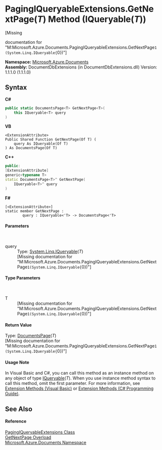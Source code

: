 # PagingIQueryableExtensions.GetNextPage(*T*) Method (IQueryable(*T*))
 

\[Missing <summary> documentation for "M:Microsoft.Azure.Documents.PagingIQueryableExtensions.GetNextPage``1(System.Linq.IQueryable{``0})"\]

**Namespace:**&nbsp;<a href="856b2e23-9c8b-2618-f913-67d85d500616">Microsoft.Azure.Documents</a><br />**Assembly:**&nbsp;DocumentDbExtensions (in DocumentDbExtensions.dll) Version: 1.1.1.0 (1.1.1.0)

## Syntax

**C#**<br />
``` C#
public static DocumentsPage<T> GetNextPage<T>(
	this IQueryable<T> query
)

```

**VB**<br />
``` VB
<ExtensionAttribute>
Public Shared Function GetNextPage(Of T) ( 
	query As IQueryable(Of T)
) As DocumentsPage(Of T)
```

**C++**<br />
``` C++
public:
[ExtensionAttribute]
generic<typename T>
static DocumentsPage<T>^ GetNextPage(
	IQueryable<T>^ query
)
```

**F#**<br />
``` F#
[<ExtensionAttribute>]
static member GetNextPage : 
        query : IQueryable<'T> -> DocumentsPage<'T> 

```


#### Parameters
&nbsp;<dl><dt>query</dt><dd>Type: <a href="http://msdn2.microsoft.com/en-us/library/bb351562" target="_blank">System.Linq.IQueryable</a>(*T*)<br />\[Missing <param name="query"/> documentation for "M:Microsoft.Azure.Documents.PagingIQueryableExtensions.GetNextPage``1(System.Linq.IQueryable{``0})"\]</dd></dl>

#### Type Parameters
&nbsp;<dl><dt>T</dt><dd>\[Missing <typeparam name="T"/> documentation for "M:Microsoft.Azure.Documents.PagingIQueryableExtensions.GetNextPage``1(System.Linq.IQueryable{``0})"\]</dd></dl>

#### Return Value
Type: <a href="5a3674e4-2b1a-2bad-ab7b-08208cdce377">DocumentsPage</a>(*T*)<br />\[Missing <returns> documentation for "M:Microsoft.Azure.Documents.PagingIQueryableExtensions.GetNextPage``1(System.Linq.IQueryable{``0})"\]

#### Usage Note
In Visual Basic and C#, you can call this method as an instance method on any object of type <a href="http://msdn2.microsoft.com/en-us/library/bb351562" target="_blank">IQueryable</a>(*T*). When you use instance method syntax to call this method, omit the first parameter. For more information, see <a href="http://msdn.microsoft.com/en-us/library/bb384936.aspx">Extension Methods (Visual Basic)</a> or <a href="http://msdn.microsoft.com/en-us/library/bb383977.aspx">Extension Methods (C# Programming Guide)</a>.

## See Also


#### Reference
<a href="8c2e3a03-f1de-8b54-74c8-f5360d57c48e">PagingIQueryableExtensions Class</a><br /><a href="ad3102c8-7723-302d-0725-593bebe332e8">GetNextPage Overload</a><br /><a href="856b2e23-9c8b-2618-f913-67d85d500616">Microsoft.Azure.Documents Namespace</a><br />